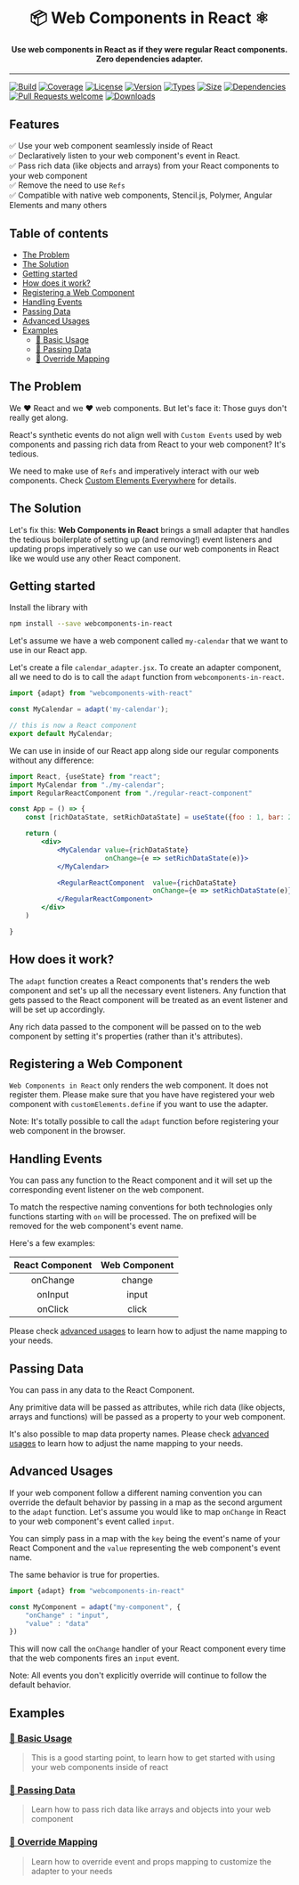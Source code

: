 <h1 align="center">
📦 Web Components in React ⚛️
</h1>

<h4 align="center">
Use web components in React as if they were regular React components. Zero dependencies adapter.
</h4>

<hr>

[![Build](https://img.shields.io/travis/Jibbedi/webcomponents-in-react.svg?style=flat)](https://travis-ci.org/Jibbedi/webcomponents-in-react)
[![Coverage](https://img.shields.io/codecov/c/gh/Jibbedi/webcomponents-in-react.svg?style=flat)](https://codecov.io/gh/Jibbedi/webcomponents-in-react)
[![License](https://img.shields.io/npm/l/webcomponents-in-react.svg?style=flat)](https://github.com/Jibbedi/webcomponents-in-react/blob/master/LICENSE)
[![Version](https://img.shields.io/npm/v/webcomponents-in-react.svg?style=flat)](https://www.npmjs.com/package/webcomponents-in-react)
[![Types](https://img.shields.io/npm/types/webcomponents-in-react.svg?style=flat)](https://www.npmjs.com/package/webcomponents-in-react)
[![Size](https://img.shields.io/bundlephobia/min/webcomponents-in-react.svg?style=flat)](https://www.npmjs.com/package/webcomponents-in-react)
[![Dependencies](https://img.shields.io/badge/Dependencies-None-brightgreen.svg?style=flat)](https://www.npmjs.com/package/webcomponents-in-react)
[![Pull Requests welcome](https://img.shields.io/badge/PRs-welcome-brightgreen.svg?style=flat)](http://makeapullrequest.com/)
[![Downloads](https://img.shields.io/npm/dm/webcomponents-in-react.svg?style=flat)](https://www.npmjs.com/package/webcomponents-in-react)


## Features <!-- omit in toc -->

✅ Use your web component seamlessly inside of React <br>
✅ Declaratively listen to your web component's event in React. <br>
✅ Pass rich data (like objects and arrays) from your React components to your web component<br>
✅ Remove the need to use `Refs`<br>
✅ Compatible with native web components, Stencil.js, Polymer, Angular Elements and many others<br>


## Table of contents <!-- omit in toc -->
- [The Problem](#the-problem)
- [The Solution](#the-solution)
- [Getting started](#getting-started)
- [How does it work?](#how-does-it-work)
- [Registering a Web Component](#registering-a-web-component)
- [Handling Events](#handling-events)
- [Passing Data](#passing-data)
- [Advanced Usages](#advanced-usages)
- [Examples](#examples)
  - [🔗 Basic Usage](#%F0%9F%94%97-basic-usage)
  - [🔗 Passing Data](#%F0%9F%94%97-passing-data)
  - [🔗 Override Mapping](#%F0%9F%94%97-override-mapping)


## The Problem

We ❤️ React and we ❤️ web components.
But let's face it: Those guys don't really get along. 

React's synthetic events do not align well with `Custom Events` used by web components and passing rich data from React to your web component? It's tedious.

We need to make use of `Refs` and imperatively interact with our web components.
Check [Custom Elements Everywhere](https://custom-elements-everywhere.com/libraries/react/results/results.html) for details.

## The Solution
Let's fix this:
**Web Components in React** brings a small adapter that handles the 
tedious boilerplate of setting up (and removing!) event listeners and updating props imperatively so we can use our web components in React like we would use any other React component.

## Getting started

Install the library with

```bash
npm install --save webcomponents-in-react
```


Let's assume we have a web component called `my-calendar` that we want to use in our React app. 

Let's create a file `calendar_adapter.jsx`.
To create an adapter component, all we need to do is to call the `adapt` function from `webcomponents-in-react`.

```jsx
import {adapt} from "webcomponents-with-react"

const MyCalendar = adapt('my-calendar');

// this is now a React component
export default MyCalendar;
```

We can use in inside of our React app along side our regular components without any difference:

```jsx
import React, {useState} from "react";
import MyCalendar from "./my-calendar";
import RegularReactComponent from "./regular-react-component"

const App = () => {
    const [richDataState, setRichDataState] = useState({foo : 1, bar: 2});

    return (
        <div>
            <MyCalendar value={richDataState} 
                        onChange={e => setRichDataState(e)}>
            </MyCalendar>

            <RegularReactComponent  value={richDataState} 
                                    onChange={e => setRichDataState(e)}>
            </RegularReactComponent>
        </div>
    )

}

```

## How does it work?

The `adapt` function creates a React components that's renders the web component and set's up all the necessary event listeners. Any function that gets passed to the React component will be treated as an event listener and will be set up accordingly.

Any rich data passed to the component will be passed on to the web component by setting it's properties (rather than it's attributes).

## Registering a Web Component

`Web Components in React` only renders the web component. It does not register them. Please make sure that you have have registered your web component with `customElements.define` if you want to use the adapter.

Note: It's totally possible to call the `adapt` function before registering your web component in the browser.

## Handling Events

You can pass any function to the React component and it will set up the corresponding event listener on the web component.

To match the respective naming conventions for both technologies only functions starting with `on` will be processed. The on prefixed will be removed for the web component's event name.

Here's a few examples:

| React Component | Web Component |
| :-------------: | :-----------: |
|    onChange     |    change     |
|     onInput     |     input     |
|     onClick     |     click     |

Please check [advanced usages](#advanced-usages) to learn how to adjust the name mapping to your needs.


## Passing Data

You can pass in any data to the React Component. 

Any primitive data will be passed as attributes, while rich data (like objects, arrays and functions) will be passed as a property 
to your web component.

It's also possible to map data property names.
Please check [advanced usages](#advanced-usages) to learn how to adjust the name mapping to your needs.


## Advanced Usages

If your web component follow a different naming convention you can override the default behavior by passing in a map as the second argument to the `adapt` function. Let's assume you would like to map `onChange` in React to your web component's event called `input`.

You can simply pass in a map with the `key` being the event's name of your React Component and the `value` representing the web component's event name.

The same behavior is true for properties.

```jsx
import {adapt} from "webcomponents-in-react"

const MyComponent = adapt("my-component", {
    "onChange" : "input",
    "value" : "data"
})
```

This will now call the `onChange` handler of your React component every time that the web components fires an `input` event.

Note: All events you don't explicitly override will continue to follow the default behavior.


## Examples

### [🔗 Basic Usage](https://codesandbox.io/s/throbbing-breeze-isr7w)
> This is a good starting point, to learn how to get started with using your web components inside of react

### [🔗 Passing Data](https://codesandbox.io/s/priceless-rosalind-sykw6)
> Learn how to pass rich data like arrays and objects into your web component

### [🔗 Override Mapping](https://codesandbox.io/s/flamboyant-snowflake-047d5)
> Learn how to override event and props mapping to customize the adapter to your needs









